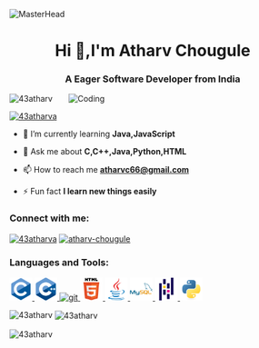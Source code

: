 ![MasterHead](https://www.simplilearn.com/ice9/free_resources_article_thumb/full_stack_banner.jpg)
<h1 align="center">Hi 👋,I'm Atharv Chougule</h1>
<h3 align="center">A Eager Software Developer from India</h3>
<img align="right" alt="Coding" width="400" src="https://cdn.dribbble.com/users/1162077/screenshots/3848914/programmer.gif">


<p align="left"> <img src="https://komarev.com/ghpvc/?username=43atharv&label=Profile%20views&color=0e75b6&style=flat" alt="43atharv" /> </p>

<p align="left"> <a href="https://twitter.com/43atharva" target="blank"><img src="https://img.shields.io/twitter/follow/43atharva?logo=twitter&style=for-the-badge" alt="43atharva" /></a> </p>

- 🌱 I’m currently learning **Java,JavaScript**

- 💬 Ask me about **C,C++,Java,Python,HTML**

- 📫 How to reach me **atharvc66@gmail.com**

- ⚡ Fun fact **I learn new things easily**

<h3 align="left">Connect with me:</h3>
<p align="left">
<a href="https://twitter.com/43atharva" target="blank"><img align="center" src="https://raw.githubusercontent.com/rahuldkjain/github-profile-readme-generator/master/src/images/icons/Social/twitter.svg" alt="43atharva" height="30" width="40" /></a>
<a href="https://linkedin.com/in/atharv-chougule" target="blank"><img align="center" src="https://raw.githubusercontent.com/rahuldkjain/github-profile-readme-generator/master/src/images/icons/Social/linked-in-alt.svg" alt="atharv-chougule" height="30" width="40" /></a>
</p>


<h3 align="left">Languages and Tools:</h3>
<p align="left"> <a href="https://www.cprogramming.com/" target="_blank" rel="noreferrer"> <img src="https://raw.githubusercontent.com/devicons/devicon/master/icons/c/c-original.svg" alt="c" width="40" height="40"/> </a> <a href="https://www.w3schools.com/cpp/" target="_blank" rel="noreferrer"> <img src="https://raw.githubusercontent.com/devicons/devicon/master/icons/cplusplus/cplusplus-original.svg" alt="cplusplus" width="40" height="40"/> </a> <a href="https://git-scm.com/" target="_blank" rel="noreferrer"> <img src="https://www.vectorlogo.zone/logos/git-scm/git-scm-icon.svg" alt="git" width="40" height="40"/> </a> <a href="https://www.w3.org/html/" target="_blank" rel="noreferrer"> <img src="https://raw.githubusercontent.com/devicons/devicon/master/icons/html5/html5-original-wordmark.svg" alt="html5" width="40" height="40"/> </a> <a href="https://www.java.com" target="_blank" rel="noreferrer"> <img src="https://raw.githubusercontent.com/devicons/devicon/master/icons/java/java-original.svg" alt="java" width="40" height="40"/> </a> <a href="https://www.mysql.com/" target="_blank" rel="noreferrer"> <img src="https://raw.githubusercontent.com/devicons/devicon/master/icons/mysql/mysql-original-wordmark.svg" alt="mysql" width="40" height="40"/> </a> <a href="https://pandas.pydata.org/" target="_blank" rel="noreferrer"> <img src="https://raw.githubusercontent.com/devicons/devicon/2ae2a900d2f041da66e950e4d48052658d850630/icons/pandas/pandas-original.svg" alt="pandas" width="40" height="40"/> </a> <a href="https://www.python.org" target="_blank" rel="noreferrer"> <img src="https://raw.githubusercontent.com/devicons/devicon/master/icons/python/python-original.svg" alt="python" width="40" height="40"/> </a> </p>

<p><img align="left" src="https://github-readme-stats.vercel.app/api/top-langs?username=43atharv&show_icons=true&locale=en&layout=compact" alt="43atharv" /></p>

<p>&nbsp;<img align="center" src="https://github-readme-stats.vercel.app/api?username=43atharv&show_icons=true&locale=en" alt="43atharv" /></p>

<p><img align="center" src="https://github-readme-streak-stats.herokuapp.com/?user=43atharv&" alt="43atharv" /></p>

